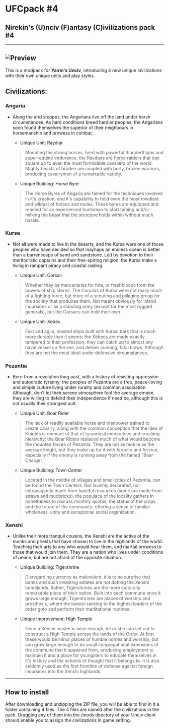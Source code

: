 # UFCpack #4
## Nirekin's (U)nciv (F)antasy (C)ivilizations pack #4
---
![Preview](https://cdn.discordapp.com/attachments/556615339849416736/701398775427760178/UFCpack5.png)
---
This is a modpack for **Yairm's Unciv**, introducing 4 new unique civilizations with their own unique units and play styles.
## Civilizations:
### Angaria
* Along the arid steppes, the Angarians live off the land under harsh circumstances. As hard conditions breed hardier peoples, the Angarians soon found themselves the superior of their neighbours in horsemanship and prowess in combat.

  * Unique Unit: Raydiar
  >Mounting the strong horses, bred with powerful thunderthighs and super-equine endurance, the Raydiars are fierce raiders that can square up to even the most formidable cavaliers of the world. Mighty beasts of burden are coupled with burly, brazen warriors, producing cavalrymen of a remarkable variety.

  * Unique Building: Horse Byre
  >The Horse Byres of Angaria are famed for the techniques involved in it's creation, and it's capability to hold even the most rowdiest and wildest of horses and mules. These byres are equipped and readied for an experienced huntsman to start taming and/or milking the beast that the structure holds within without much hassle.

### Kursa
* Not all were made to live in the deserts, and the Kursa were one of those peoples who have decided so that mayhaps an endless ocean is better than a barrenscape of sand and sandstone. Led by devotion to their meritocratic captains and their free-spiring religion, the Kursa make a living in rampant piracy and coastal raiding.

  * Unique Unit: Corsair
  >Whether they be mercenaries for hire, or freshbloods from the bowels of ship sterns. The Corsairs of Kursa were not really much of a fighting force, but more of a scouting and pillaging group for the society that produces them. Not meant obviously for inland incursions or as a standing army (except for the most rugged generals), but the Corsairs can hold their own.
  
  * Unique Unit: Xebec
  >Fast and agile, masted ships built with Kursai bark that is much more durable than it seems; the Xebecs are made exactly tempered to their profession, they can catch up to almost any naval vessel on the sea, and deliver cunning, fatal blows. Although they are not the most ideal under defensive circumstances.

### Pezantia
* Born from a revolution long past, with a history of resisting oppression and autocratic tyranny; the peoples of Pezantia are a free, peace-loving and simple culture living under rurality and common association. Although, don't let their serene atmosphere fool the average empire, they are willing to defend their independence if need be, although this is not usually their strongest suit.

  * Unique Unit: Boar Rider
  >The lack of readily available horse and manpower trained to create cavalry, along with the common conception that the idea of Knights is remnant of that of tyrannical monarchies and crushing hierarchy; the Boar Riders replaced much of what would become the mounted forces of Pezantia. They are not as mobile as the average knight, but they make up for it with ferocity and fervour, especially if the enemy is running away from the famed "Boar Charge".
  
  * Unique Building: Town Center
  >Located in the middle of villages and small cities of Pezantia, can be found the Town Centers. Not lavishly decorated, nor extravagantly made from fanciful resources (some are made from straws and mudbricks), the populace of the locality gathers in nonetheless to discuss monthly quotas, the status of the crops and the future of the community; offering a sense of familial wholeness, unity and exceptional social organization.
  
### Xenshi
* Unlike their more tranquil cousins, the Xenshi are the active of the monks and priests that have chosen to live in the highlands of the world. Teaching their arts to any who would hear them, and martial prowess to those that would join them. They are a nation who lives under conditions of peace, but are not afraid of the opposite situation.

  * Unique Building: Tigershrine
  >Disregarding currency as malevolent, it is to no surprise that banks and such investing estates are not dotting the Xenshi homelands. Rather, Tigershrines are the more culturally remarkable piece of their nation. Built into each commune once it grows large enough; Tigershrines are places of worship and prosthesis, where the lowest-ranking to the highest leaders of the order goto and perform their meditational routines.
 
  * Unique Improvement: High Temple
  >Once a Xenshi master is wise enough, he or she can set out to construct a High Temple across the lands of the Order. At first these would be minor places of humble homes and worship, but can grow large enough to be small congregational extensions of the commune that it spawned from, producing employment to maintain it and a place for youngsters to educate themselves in it's history and the schools of thought that it belongs to. It is also seldomly used as the first frontline of defense against foreign incursions into the Xenshi highlands.
---
## How to install
After downloading and unzipping the ZIP file, you will be able to find in it a folder containing 4 files. The 4 files are named after the civilizations in the pack. Dragging any of them into the /mods directory of your Unciv client should enable you to assign the civilizations in game setting.
